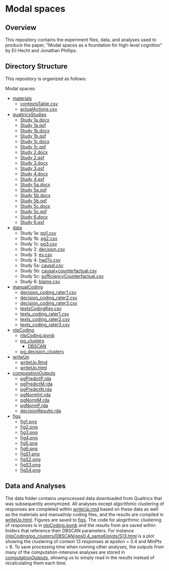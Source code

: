 # Modal spaces

## Overview

This repository contains the experiment files, data, and analyses used to produce the paper, "Modal spaces as a foundation for high-level cognition" by Eli Hecht and Jonathan Phillips. 

## Directory Structure
This repository is organized as follows:

Modal spaces:
* [materials](/materials/)
   * [contextsTable.csv](/materials/contextsTable.csv)
   * [actualActions.csv](/materials/textsCodingKey.csv)
* [qualtricsStudies](/qualtricsStudies/)
   * [Study 1a.docx](/qualtricsStudies/Study1a.docx)
   * [Study 1a.qsf](/qualtricsStudies/Study1a.qsf)
   * [Study 1b.docx](/qualtricsStudies/Study1b.docx)
   * [Study 1b.qsf](/qualtricsStudies/Study1b.qsf)
   * [Study 1c.docx](/qualtricsStudies/Study1c.docx)
   * [Study 1c.qsf](/qualtricsStudies/Study1c.qsf)
   * [Study 2.docx](/qualtricsStudies/Study2.docx)
   * [Study 2.qsf](/qualtricsStudies/Study2.qsf)
   * [Study 3.docx](/qualtricsStudies/Study3.docx)
   * [Study 3.qsf](/qualtricsStudies/Study3.qsf)
   * [Study 4.docx](/qualtricsStudies/Study4.docx)
   * [Study 4.qsf](/qualtricsStudies/Study4.qsf)
   * [Study 5a.docx](/qualtricsStudies/Study5a.docx)
   * [Study 5a.qsf](/qualtricsStudies/Study5a.qsf)
   * [Study 5b.docx](/qualtricsStudies/Study5b.docx)
   * [Study 5b.qsf](/qualtricsStudies/Study5b.qsf)
   * [Study 5c.docx](/qualtricsStudies/Study5c.docx)
   * [Study 5c.qsf](/qualtricsStudies/Study5c.qsf)
   * [Study 6.docx](/qualtricsStudies/Study6.docx)
   * [Study 6.qsf](/qualtricsStudies/Study6.qsf)
* [data](/data/)
   * Study 1a: [pg1.csv](/data/pg1.csv)
   * Study 1b: [pg2.csv](/data/pg2.csv)
   * Study 1c: [pg3.csv](/data/pg3.csv)
   * Study 2: [decision.csv](/data/decision.csv)
   * Study 3: [ev.csv](/data/ev.csv)
   * Study 4: [hadTo.csv](/data/hadTo.csv)
   * Study 5a: [causal.csv](/data/causal.csv)
   * Study 5b: [causal+counterfactual.csv](/data/causal+counterfactual.csv)
   * Study 5c: [sufficiencyCounterfactual.csv](/data/sufficiencyCounterfactual.csv)
   * Study 6: [blame.csv](/data/blame.csv)
* [manualCoding](/manualCoding/)
   * [decision_coding_rater1.csv](/manualCoding/decision_coding_rater1.csv)
   * [decision_coding_rater2.csv](/manualCoding/decision_coding_rater2.csv)
   * [decision_coding_rater3.csv](/manualCoding/decision_coding_rater3.csv) 
   * [textsCodingKey.csv](/materials/textsCodingKey.csv)
   * [texts_coding_rater1.csv](/manualCoding/texts_coding_rater1.csv)
   * [texts_coding_rater2.csv](/manualCoding/texts_coding_rater2.csv)
   * [texts_coding_rater3.csv](/manualCoding/texts_coding_rater3.csv)
* [nlpCoding](/nlpCoding/)
   * [nlpCoding.ipynb](/nlpCoding/nlpCoding.ipynb)
   * [pg_clusters](/nlpCoding/pg_clusters/)
      * [DBSCAN](/nlpCoding/pg_clusters/DBSCAN/)
   * [pg_decision_clusters](/nlpCoding/pg_decision_clusters/)
* [writeUp](/writeup/)
   * [writeUp.Rmd](/writeup/writeUP.Rmd)
   * [writeUp.html](/writeup/writeUP.html)
* [computationOutputs](/computationOutputs/)
   * [pgPredictP.rda](/computationOutputs/pgPredictP.rda)
   * [pgPredictM.rda](/computationOutputs/pgPredictM.rda)
   * [pgPredictN.rda](/computationOutputs/pgPredictN.rda)
   * [pgNormInt.rda](/computationOutputs/pgNormInt.rda)
   * [pgNormM.rda](/computationOutputs/pgNormM.rda)
   * [pgNormP.rda](/computationOutputs/pgNormP.rda)
   * [decisionResults.rda](/computationOutputs/decisionResults.rda)
* [figs](/figs/)
   * [fig1.png](/figs/fig1.png)
   * [fig2.png](/figs/fig2.png)
   * [fig3.png](/figs/fig3.png)
   * [fig4.png](/figs/fig4.png)
   * [fig5.png](/figs/fig5.png)
   * [fig6.png](/figs/fig6.png)
   * [figS1.png](/figs/figS1.png)
   * [figS2.png](/figs/figS2.png)
   * [figS3.png](/figs/figS3.png)
   * [figS4.png](/figs/figS4.png)


## Data and Analyses
The data folder contains unprocessed data downloaded from Qualtrics that was subsequently anonymized. All analyses except algorithmic clustering of responses are completed within [writeUp.rmd](/writeup/writeUP.Rmd) based on these data as well as the materials and manual/nlp coding files, and the results are compiled in [writeUp.html](/writeup/writeUP.html). Figures are saved to [figs](/figs/). The code for alogirthmic clustering of responses is in [nlpCoding.ipynb](/nlpCoding/nlpCoding.ipynb) and the results from are saved within folders that reference their DBSCAN parameters. For instance [/nlpCoding/pg_clusters/DBSCAN/eps0.4_samp6/plots/S13.html](/nlpCoding/pg_clusters/DBSCAN/eps0.4_samp6/plots/S13.html) is a plot showing the clustering of context 13 responses at epsilon = 0.4 and MinPts = 6. To save processing time when running other analyses, the outputs from many of the computation-intensive analyses are stored in [computationOutputs](/computationOutputs/), allowing us to simply read in the results instead of recalculating them each time. 
